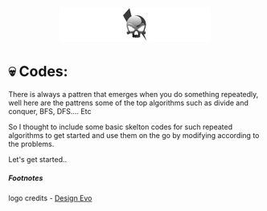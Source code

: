 <p align="center">
  <img src="Assets/logo.png">
</p>

# 💀 Codes:

There is always a pattren that emerges when you do something repeatedly, well here are the pattrens some of the top algorithms such as divide and conquer,
BFS, DFS.... Etc

So I thought to include some basic skelton codes for such repeated algorithms to get started and use them on the go by modifying according to the problems.

Let's get started..


##### Footnotes
logo credits - [Design Evo](https://www.designevo.com/)
